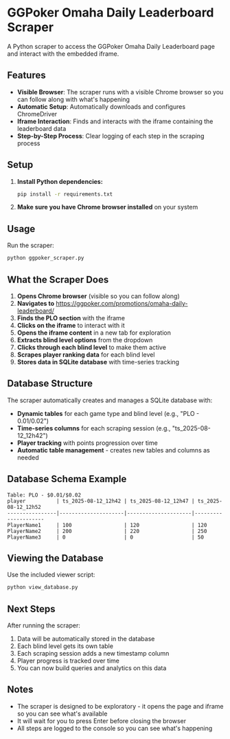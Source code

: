 # GGPoker Omaha Daily Leaderboard Scraper

A Python scraper to access the GGPoker Omaha Daily Leaderboard page and interact with the embedded iframe.

## Features

- **Visible Browser**: The scraper runs with a visible Chrome browser so you can follow along with what's happening
- **Automatic Setup**: Automatically downloads and configures ChromeDriver
- **Iframe Interaction**: Finds and interacts with the iframe containing the leaderboard data
- **Step-by-Step Process**: Clear logging of each step in the scraping process

## Setup

1. **Install Python dependencies:**
   ```bash
   pip install -r requirements.txt
   ```

2. **Make sure you have Chrome browser installed** on your system

## Usage

Run the scraper:
```bash
python ggpoker_scraper.py
```

## What the Scraper Does

1. **Opens Chrome browser** (visible so you can follow along)
2. **Navigates to** https://ggpoker.com/promotions/omaha-daily-leaderboard/
3. **Finds the PLO section** with the iframe
4. **Clicks on the iframe** to interact with it
5. **Opens the iframe content** in a new tab for exploration
6. **Extracts blind level options** from the dropdown
7. **Clicks through each blind level** to make them active
8. **Scrapes player ranking data** for each blind level
9. **Stores data in SQLite database** with time-series tracking

## Database Structure

The scraper automatically creates and manages a SQLite database with:

- **Dynamic tables** for each game type and blind level (e.g., "PLO - $0.01/$0.02")
- **Time-series columns** for each scraping session (e.g., "ts_2025-08-12_12h42")
- **Player tracking** with points progression over time
- **Automatic table management** - creates new tables and columns as needed

## Database Schema Example

```
Table: PLO - $0.01/$0.02
player          | ts_2025-08-12_12h42 | ts_2025-08-12_12h47 | ts_2025-08-12_12h52
----------------|---------------------|---------------------|---------------------
PlayerName1     | 100                 | 120                 | 120
PlayerName2     | 200                 | 220                 | 250
PlayerName3     | 0                   | 0                   | 50
```

## Viewing the Database

Use the included viewer script:
```bash
python view_database.py
```

## Next Steps

After running the scraper:
1. Data will be automatically stored in the database
2. Each blind level gets its own table
3. Each scraping session adds a new timestamp column
4. Player progress is tracked over time
5. You can now build queries and analytics on this data

## Notes

- The scraper is designed to be exploratory - it opens the page and iframe so you can see what's available
- It will wait for you to press Enter before closing the browser
- All steps are logged to the console so you can see what's happening
